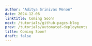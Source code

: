 ```yaml
---
author: "Aditya Srinivas Menon"
date: 2024-12-06
linktitle: Coming Soon!
next: /tutorials/github-pages-blog
prev: /tutorials/automated-deployments
title: Coming Soon!
draft: false
---
```


